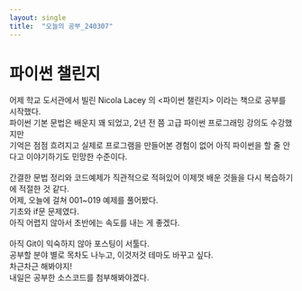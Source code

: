 ```yaml
---
layout: single
title:  "오늘의 공부_240307"
---
```


# 파이썬 챌린지
어제 학교 도서관에서 빌린 Nicola Lacey 의 <파이썬 챌린지> 이라는 책으로 공부를 시작했다.</br>
파이썬 기본 문법은 배운지 꽤 되었고, 2년 전 쯤 고급 파이썬 프로그래밍 강의도 수강했지만</br>
기억은 점점 흐려지고 실제로 프로그램을 만들어본 경험이 없어 아직 파이썬을 할 줄 안다고 이야기하기도 민망한 수준이다.</br>
</br>
간결한 문법 정리와 코드예제가 직관적으로 적혀있어 이제껏 배운 것들을 다시 복습하기에 적절한 것 같다.</br>
어제, 오늘에 걸쳐 001~019 예제를 풀어봤다.</br>
기초와 if문 문제였다. </br>
아직 어렵지 않아서 초반에는 속도를 내는 게 좋겠다.</br>
</br>
아직 Git이 익숙하지 않아 포스팅이 서툴다.</br>
공부할 분야 별로 목차도 나누고, 이것저것 테마도 바꾸고 싶다.</br>
차근차근 해봐야지!</br>
내일은 공부한 소스코드를 첨부해봐야겠다.</br>

